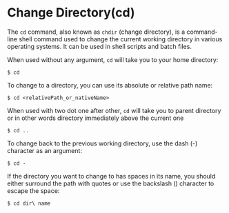 # Change Directory(cd)
The `cd` command, also known as `chdir` (change directory), is a command-line shell command used to change the current working directory in various operating systems. It can be used in shell scripts and batch files. 

When used without any argument, `cd` will take you to your home directory:
```shell
$ cd
```

To change to a directory, you can use its absolute or relative path name:
```shell
$ cd <relativePath_or_nativeName>
```

When used with two dot one after other, `cd` will take you to parent directory or in other words directory immediately above the current one
```shell
$ cd ..
```

To change back to the previous working directory, use the dash (-) character as an argument:
```shell
$ cd -
```

If the directory you want to change to has spaces in its name, you should either surround the path with quotes or use the backslash () character to escape the space:
```shell
$ cd dir\ name
```
